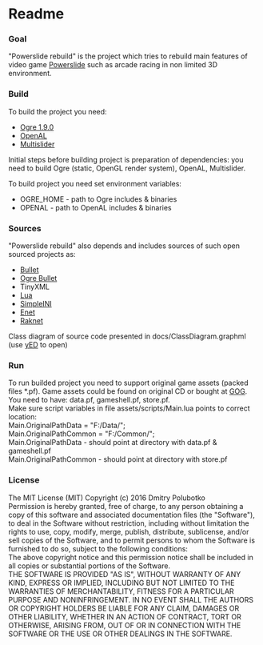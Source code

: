 # Readme #

### Goal ###

"Powerslide rebuild" is the project which tries to rebuild main features of video game [Powerslide](https://en.wikipedia.org/wiki/Powerslide_(video_game)) such as arcade racing in non limited 3D environment.

### Build ###
To build the project you need:  
- [Ogre 1.9.0](http://www.ogre3d.org/)  
- [OpenAL](https://www.openal.org)  
- [Multislider](https://bitbucket.org/alexey_gruzdev/multislider)  

Initial steps before building project is preparation of dependencies: you need to build Ogre (static, OpenGL render system), OpenAL, Multislider.  

To build project you need set environment variables:  
- OGRE_HOME - path to Ogre includes & binaries  
- OPENAL - path to OpenAL includes & binaries  

### Sources ###
"Powerslide rebuild" also depends and includes sources of such open sourced projects as:  
- [Bullet](http://bulletphysics.org/wordpress/)  
- [Ogre Bullet](http://www.ogre3d.org/tikiwiki/OgreBullet)  
- TinyXML  
- [Lua](https://www.lua.org/)  
- [SimpleINI](https://github.com/brofield/simpleini)  
- [Enet](http://enet.bespin.org/)  
- [Raknet](http://www.jenkinssoftware.com/)  

Class diagram of source code presented in docs/ClassDiagram.graphml (use [yED](http://www.yworks.com/products/yed) to open)  

### Run ###
To run builded project you need to support original game assets (packed files *.pf). Game assets could be found on original CD or bought at [GOG](https://www.gog.com/game/powerslide). 
You need to have: data.pf, gameshell.pf, store.pf.  
Make sure script variables in file assets/scripts/Main.lua points to correct location:  
Main.OriginalPathData = "F:/Data/";  
Main.OriginalPathCommon = "F:/Common/";  
Main.OriginalPathData - should point at directory with data.pf & gameshell.pf  
Main.OriginalPathCommon - should point at directory with store.pf  

### License ###
The MIT License (MIT) Copyright (c) 2016 Dmitry Polubotko  
Permission is hereby granted, free of charge, to any person obtaining a copy of this software and associated documentation files (the "Software"), to deal in the Software without restriction, including without limitation the rights to use, copy, modify, merge, publish, distribute, sublicense, and/or sell copies of the Software, and to permit persons to whom the Software is furnished to do so, subject to the following conditions:  
The above copyright notice and this permission notice shall be included in all copies or substantial portions of the Software.  
THE SOFTWARE IS PROVIDED "AS IS", WITHOUT WARRANTY OF ANY KIND, EXPRESS OR IMPLIED, INCLUDING BUT NOT LIMITED TO THE WARRANTIES OF MERCHANTABILITY, FITNESS FOR A PARTICULAR PURPOSE AND NONINFRINGEMENT. IN NO EVENT SHALL THE AUTHORS OR COPYRIGHT HOLDERS BE LIABLE FOR ANY CLAIM, DAMAGES OR OTHER LIABILITY, WHETHER IN AN ACTION OF CONTRACT, TORT OR OTHERWISE, ARISING FROM, OUT OF OR IN CONNECTION WITH THE SOFTWARE OR THE USE OR OTHER DEALINGS IN THE SOFTWARE.

